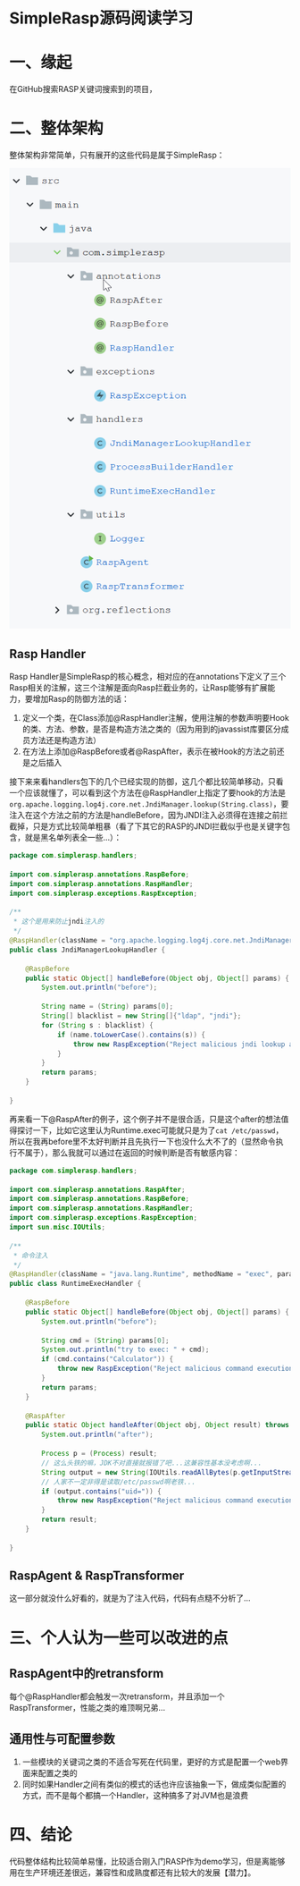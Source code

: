 # SimpleRasp源码阅读学习

# 一、缘起

在GitHub搜索RASP关键词搜索到的项目，

# 二、整体架构

整体架构非常简单，只有展开的这些代码是属于SimpleRasp：

![image-20230918004011209](README.assets/image-20230918004011209.png)

## Rasp Handler

Rasp Handler是SimpleRasp的核心概念，相对应的在annotations下定义了三个Rasp相关的注解，这三个注解是面向Rasp拦截业务的，让Rasp能够有扩展能力，要增加Rasp的防御方法的话： 

1. 定义一个类，在Class添加@RaspHandler注解，使用注解的参数声明要Hook的类、方法、参数，是否是构造方法之类的（因为用到的javassist库要区分成员方法还是构造方法）
2. 在方法上添加@RaspBefore或者@RaspAfter，表示在被Hook的方法之前还是之后插入

接下来来看handlers包下的几个已经实现的防御，这几个都比较简单移动，只看一个应该就懂了，可以看到这个方法在@RaspHandler上指定了要hook的方法是`org.apache.logging.log4j.core.net.JndiManager.lookup(String.class)`，要注入在这个方法之前的方法是handleBefore，因为JNDI注入必须得在连接之前拦截掉，只是方式比较简单粗暴（看了下其它的RASP的JNDI拦截似乎也是关键字包含，就是黑名单列表全一些...）：

```java
package com.simplerasp.handlers;

import com.simplerasp.annotations.RaspBefore;
import com.simplerasp.annotations.RaspHandler;
import com.simplerasp.exceptions.RaspException;

/**
 * 这个是用来防止jndi注入的
 */
@RaspHandler(className = "org.apache.logging.log4j.core.net.JndiManager", methodName = "lookup", parameterTypes = {String.class})
public class JndiManagerLookupHandler {

    @RaspBefore
    public static Object[] handleBefore(Object obj, Object[] params) {
        System.out.println("before");

        String name = (String) params[0];
        String[] blacklist = new String[]{"ldap", "jndi"};
        for (String s : blacklist) {
            if (name.toLowerCase().contains(s)) {
                throw new RaspException("Reject malicious jndi lookup attempt");
            }
        }
        return params;
    }

}
```

再来看一下@RaspAfter的例子，这个例子并不是很合适，只是这个after的想法值得探讨一下，比如它这里认为Runtime.exec可能就只是为了`cat /etc/passwd`，所以在我再before里不太好判断并且先执行一下也没什么大不了的（显然命令执行不属于），那么我就可以通过在返回的时候判断是否有敏感内容： 

```java
package com.simplerasp.handlers;

import com.simplerasp.annotations.RaspAfter;
import com.simplerasp.annotations.RaspBefore;
import com.simplerasp.annotations.RaspHandler;
import com.simplerasp.exceptions.RaspException;
import sun.misc.IOUtils;

/**
 * 命令注入
 */
@RaspHandler(className = "java.lang.Runtime", methodName = "exec", parameterTypes = {String.class})
public class RuntimeExecHandler {

    @RaspBefore
    public static Object[] handleBefore(Object obj, Object[] params) {
        System.out.println("before");

        String cmd = (String) params[0];
        System.out.println("try to exec: " + cmd);
        if (cmd.contains("Calculator")) {
            throw new RaspException("Reject malicious command execution attempt");
        }
        return params;
    }

    @RaspAfter
    public static Object handleAfter(Object obj, Object result) throws Exception {
        System.out.println("after");

        Process p = (Process) result;
        // 这么头铁的嘛，JDK不对直接就报错了吧...这兼容性基本没考虑啊...
        String output = new String(IOUtils.readAllBytes(p.getInputStream()));
        // 人家不一定非得是读取/etc/passwd啊老铁...
        if (output.contains("uid=")) {
            throw new RaspException("Reject malicious command execution output");
        }
        return result;
    }

}
```

## RaspAgent & RaspTransformer

这一部分就没什么好看的，就是为了注入代码，代码有点糙不分析了...

# 三、个人认为一些可以改进的点 

## RaspAgent中的retransform

每个@RaspHandler都会触发一次retransform，并且添加一个RaspTransformer，性能之类的难顶啊兄弟...

## 通用性与可配置参数

1. 一些模块的关键词之类的不适合写死在代码里，更好的方式是配置一个web界面来配置之类的
2. 同时如果Handler之间有类似的模式的话也许应该抽象一下，做成类似配置的方式，而不是每个都搞一个Handler，这种搞多了对JVM也是浪费

# 四、结论

代码整体结构比较简单易懂，比较适合刚入门RASP作为demo学习，但是离能够用在生产环境还差很远，兼容性和成熟度都还有比较大的发展【潜力】。





